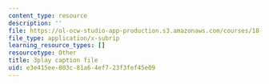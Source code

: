 ```yaml
---
content_type: resource
description: ''
file: https://ol-ocw-studio-app-production.s3.amazonaws.com/courses/18-06sc-linear-algebra-fall-2011/e3e415ee803c81a64ef723f3fef45e09_KUuxdk_V7To.srt
file_type: application/x-subrip
learning_resource_types: []
resourcetype: Other
title: 3play caption file
uid: e3e415ee-803c-81a6-4ef7-23f3fef45e09
---
```

